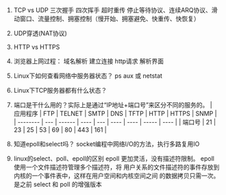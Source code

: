 1. TCP vs UDP 三次握手 四次挥手 超时重传 停止等待协议、连续ARQ协议、滑动窗口、流量控制、拥塞控制（慢开始、拥塞避免、快重传、快恢复）
2. UDP穿透(NAT协议)
3. HTTP vs HTTPS
4. 浏览器上网过程： 域名解析 建立连接 http请求 解析界面
5. Linux下如何查看网络中服务器状态？
ps aux 或 netstat
6. Linux下TCP服务器都有什么状态？

7. 端口是干什么用的？实际上是通过“IP地址+端口号”来区分不同的服务的。
    | 应用程序 | FTP | TELNET | SMTP | DNS | TFTP | HTTP | HTTPS | SNMP |
    | -------- | --- | ------ | ---- | --- | ---- | ---- | ----- | ---- |
    | 端口号   | 21  | 23     | 25   | 53  | 69   | 80   | 443   | 161  |
8.  知道epoll和select吗？
socket编程中网络I/O的方法，执行多路复用IO
11. linux的select、poll、epoll的区别
epoll 更加灵活，没有描述符限制。 epoll 使用一个文件描述符管理多个描述符，将 用户关系的文件描述符的事件存放到内核的一个事件表中，这样在用户空间和内核空间之间 的数据拷贝只需一次。是之前 select 和 poll 的增强版本


